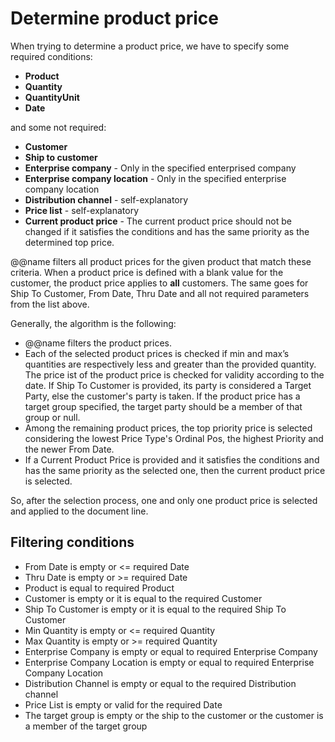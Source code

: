 
# Determine product price

When trying to determine a product price, we have to specify some required conditions:

- **Product**
- **Quantity**
- **QuantityUnit**
- **Date** 

and some not required:
 
- **Customer**
- **Ship to customer**
- **Enterprise company** - Only in the specified enterprised company
- **Enterprise company location** - Only in the specified enterprise company location
- **Distribution channel** - self-explanatory
- **Price list** - self-explanatory
- **Current product price** - The current product price should not be changed if it satisfies the conditions and has the same priority as the determined top price.

@@name filters all product prices for the given product that match these criteria. When a product price is defined with a blank value for the customer, the product price applies to **all** customers. The same goes for Ship To Customer, From Date, Thru Date and all not required parameters from the list above.
 
Generally, the algorithm is the following:
 
- @@name filters the product prices.
- Each of the selected product prices is checked if min and max’s quantities are respectively less and greater than the provided quantity. The price ist of the product price is checked for validity according to the date. If Ship To Customer is provided, its party is considered a Target Party, else the customer's party is taken. If the product price has a target group specified, the target party should be a member of that group or null.
- Among the remaining product prices, the top priority price is selected considering the lowest Price Type's Ordinal Pos, the highest Priority and the newer From Date. 
- If a Current Product Price is provided and it satisfies the conditions and has the same priority as the selected one, then the current product price is selected. 

So, after the selection process, one and only one product price is selected and applied to the document line.
 
## Filtering conditions

- From Date is empty or <= required Date
- Thru Date is empty or >= required Date
- Product is equal to required Product
- Customer is empty or it is equal to the required Customer
- Ship To Customer is empty or it is equal to the required Ship To Customer
- Min Quantity is empty or <= required Quantity
- Max Quantity is empty or >= required Quantity
- Enterprise Company is empty or equal to required Enterprise Company
- Enterprise Company Location is empty or equal to required Enterprise Company Location
- Distribution Channel is empty or equal to the required Distribution channel 
- Price List is empty or valid for the required Date
- The target group is empty or the ship to the customer or the customer is a member of the target group

